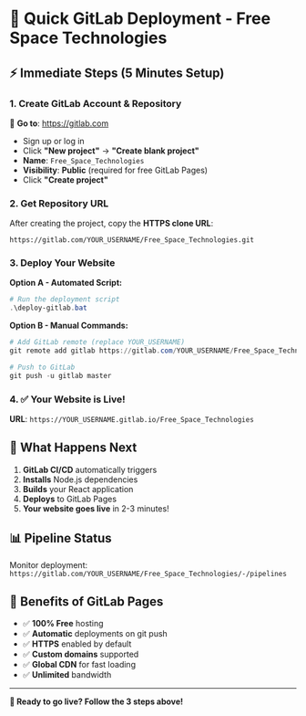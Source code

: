 # 🚀 Quick GitLab Deployment - Free Space Technologies

## ⚡ Immediate Steps (5 Minutes Setup)

### 1. Create GitLab Account & Repository
🔗 **Go to**: https://gitlab.com
- Sign up or log in
- Click **"New project"** → **"Create blank project"**
- **Name**: `Free_Space_Technologies`
- **Visibility**: **Public** (required for free GitLab Pages)
- Click **"Create project"**

### 2. Get Repository URL
After creating the project, copy the **HTTPS clone URL**:
```
https://gitlab.com/YOUR_USERNAME/Free_Space_Technologies.git
```

### 3. Deploy Your Website
**Option A - Automated Script:**
```powershell
# Run the deployment script
.\deploy-gitlab.bat
```

**Option B - Manual Commands:**
```powershell
# Add GitLab remote (replace YOUR_USERNAME)
git remote add gitlab https://gitlab.com/YOUR_USERNAME/Free_Space_Technologies.git

# Push to GitLab
git push -u gitlab master
```

### 4. ✅ Your Website is Live!
**URL**: `https://YOUR_USERNAME.gitlab.io/Free_Space_Technologies`

## 🎯 What Happens Next
1. **GitLab CI/CD** automatically triggers
2. **Installs** Node.js dependencies  
3. **Builds** your React application
4. **Deploys** to GitLab Pages
5. **Your website goes live** in 2-3 minutes!

## 📊 Pipeline Status
Monitor deployment: `https://gitlab.com/YOUR_USERNAME/Free_Space_Technologies/-/pipelines`

## 🌟 Benefits of GitLab Pages
- ✅ **100% Free** hosting
- ✅ **Automatic** deployments on git push
- ✅ **HTTPS** enabled by default
- ✅ **Custom domains** supported
- ✅ **Global CDN** for fast loading
- ✅ **Unlimited** bandwidth

---
**🎉 Ready to go live? Follow the 3 steps above!**
